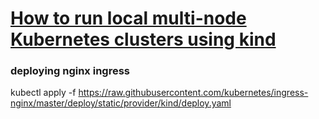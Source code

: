 # [How to run local multi-node Kubernetes clusters using kind](https://youtu.be/C0v5gJSWuSo)

### deploying nginx ingress
kubectl apply -f https://raw.githubusercontent.com/kubernetes/ingress-nginx/master/deploy/static/provider/kind/deploy.yaml
